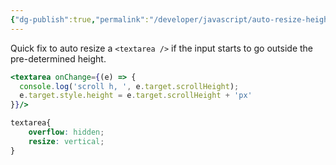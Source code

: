 ```yaml
---
{"dg-publish":true,"permalink":"/developer/javascript/auto-resize-height-of-textarea-on-change/","noteIcon":""}
---
```


Quick fix to auto resize a `<textarea />` if the input starts to go outside the pre-determined height.

```jsx
<textarea onChange={(e) => {
  console.log('scroll h, ', e.target.scrollHeight);
  e.target.style.height = e.target.scrollHeight + 'px'
}}/>
```

```css
textarea{
	overflow: hidden;
	resize: vertical;
}
```